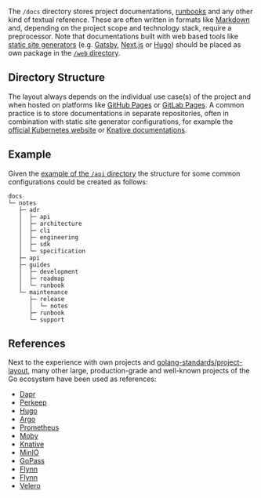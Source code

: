 The `/docs` directory stores project documentations, [runbooks][wikip-runbook] and any other kind of textual reference. These are often written in formats like [Markdown][wikip-md] and, depending on the project scope and technology stack, require a preprocessor. Note that documentations built with web based tools like [static site generators][jamstack-gens] (e.g. [Gatsby][], [Next.js][] or [Hugo][]) should be placed as own package in the [`/web` directory][gh-tree-web].

## Directory Structure

The layout always depends on the individual use case(s) of the project and when hosted on platforms like [GitHub Pages][gh-docs-pages] or [GitLab Pages][gl-pages]. A common practice is to store documentations in separate repositories, often in combination with static site generator configurations, for example the [official Kubernetes website][gh-kubernetes/website] or [Knative documentations][gh-knative/docs].

## Example

Given the [example of the `/api` directory][gh-blob-api-readme#example] the structure for some common configurations could be created as follows:

```raw
docs
└─ notes
   ├─ adr
   │  ├─ api
   │  ├─ architecture
   │  ├─ cli
   │  ├─ engineering
   │  ├─ sdk
   │  └─ specification
   ├─ api
   ├─ guides
   │  ├─ development
   │  ├─ roadmap
   │  └─ runbook
   └─ maintenance
      ├─ release
      │  └─ notes
      ├─ runbook
      └─ support
```

## References

Next to the experience with own projects and [golang-standards/project-layout][], many other large, production-grade and well-known projects of the Go ecosystem have been used as references:

- [Dapr][gh-dapr-tree-docs]
- [Perkeep][gh-perkeep-tree-doc]
- [Hugo][gh-hugo-tree-docs]
- [Argo][gh-argo-tree-docs]
- [Prometheus][gh-prometheus-tree-docs]
- [Moby][gh-moby-tree-docs]
- [Knative][gh-knative-tree-docs]
- [MinIO][gh-minio-tree-docs]
- [GoPass][gh-gopass-tree-docs]
- [Flynn][gh-flynn-tree-docs]
- [Flynn][gh-flynn-tree-docs]
- [Velero][gh-velero-tree-design]

[gatsby]: https://www.gatsbyjs.com
[gh-argo-tree-docs]: https://github.com/argoproj/argo/tree/master/docs
[gh-blob-api-readme#example]: https://github.com/svengreb/tmpl-go/blob/main/api/README.md#example
[gh-dapr-tree-docs]: https://github.com/dapr/dapr/tree/master/docs
[gh-docs-pages]: https://docs.github.com/en/free-pro-team@latest/github/working-with-github-pages/about-github-pages
[gh-flynn-tree-docs]: https://github.com/flynn/flynn/tree/master/docs
[gh-gopass-tree-docs]: https://github.com/gopasspw/gopass/tree/master/docs
[gh-hugo-tree-docs]: https://github.com/gohugoio/hugo/tree/master/docs
[gh-knative-tree-docs]: https://github.com/knative/serving/tree/master/docs
[gh-knative/docs]: https://github.com/knative/docs
[gh-kubernetes/website]: https://github.com/kubernetes/website
[gh-minio-tree-docs]: https://github.com/minio/minio/tree/master/docs
[gh-moby-tree-docs]: https://github.com/moby/moby/tree/master/docs
[gh-perkeep-tree-doc]: https://github.com/perkeep/perkeep/tree/master/doc
[gh-prometheus-tree-docs]: https://github.com/prometheus/prometheus/tree/master/docs
[gh-tree-web]: https://github.com/svengreb/tmpl-go/tree/main/web
[gh-velero-tree-design]: https://github.com/vmware-tanzu/velero/tree/main/design
[gl-pages]: https://about.gitlab.com/stages-devops-lifecycle/pages
[golang-standards/project-layout]: https://github.com/golang-standards/project-layout
[hugo]: https://gohugo.io
[jamstack-gens]: https://jamstack.org/generators
[next.js]: https://jamstack.org/generators/next
[wikip-md]: https://en.wikipedia.org/wiki/Markdown
[wikip-runbook]: https://en.wikipedia.org/wiki/Runbook

